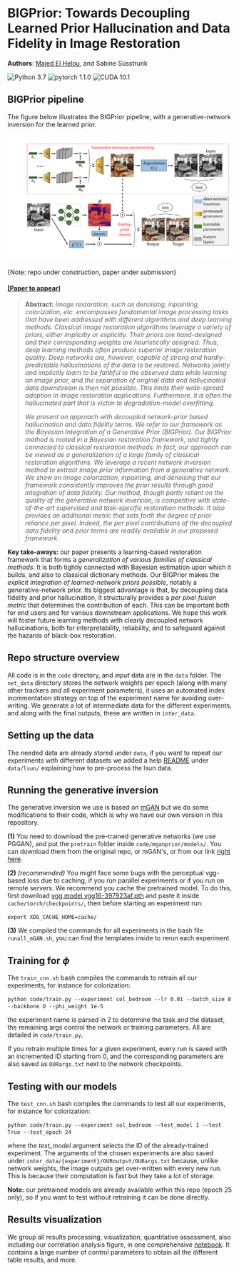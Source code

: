 # BIGPrior: Towards Decoupling Learned Prior Hallucination and Data Fidelity in Image Restoration

**Authors**: [Majed El Helou](https://majedelhelou.github.io/), and Sabine Süsstrunk

![Python 3.7](https://img.shields.io/badge/python-3.7-green.svg?style=plastic)
![pytorch 1.1.0](https://img.shields.io/badge/pytorch-1.1.0-green.svg?style=plastic)
![CUDA 10.1](https://camo.githubusercontent.com/5e1f2e59c9910aa4426791d95a714f1c90679f5a/68747470733a2f2f696d672e736869656c64732e696f2f62616467652f637564612d31302e312d677265656e2e7376673f7374796c653d706c6173746963)


## BIGPrior pipeline
The figure below illustrates the BIGPrior pipeline, with a generative-network inversion for the learned prior. 
<p align="center">
  <img src="readme_figures/pipeline.png" width="600px"/>
</p>


{Note: repo under construction, paper under submission}

#### [[Paper to appear]](404)

> **Abstract:** *Image restoration, such as denoising, inpainting, colorization, etc. encompasses fundamental image processing tasks that have been addressed with different algorithms and deep learning methods. Classical image restoration algorithms leverage a variety of priors, either implicitly or explicitly. Their priors are hand-designed and their corresponding weights are heuristically assigned. Thus, deep learning methods often produce superior image restoration quality. Deep networks are, however, capable of strong and hardly-predictable hallucinations of the data to be restored. Networks jointly and implicitly learn to be faithful to the observed data while learning an image prior, and the separation of original data and hallucinated data downstream is then not possible. This limits their wide-spread adoption in image restoration applications. Furthermore, it is often the hallucinated part that is victim to degradation-model overfitting.*
>
> *We present an approach with decoupled network-prior based hallucination and data fidelity terms. We refer to our framework as the Bayesian Integration of a Generative Prior (BIGPrior). Our BIGPrior method is rooted in a Bayesian restoration framework, and tightly connected to classical restoration methods. In fact, our approach can be viewed as a generalization of a large family of classical restoration algorithms. We leverage a recent network inversion method to extract image prior information from a generative network. We show on image colorization, inpainting, and denoising that our framework consistently improves the prior results through good integration of data fidelity. Our method, though partly reliant on the quality of the generative network inversion, is competitive with state-of-the-art supervised and task-specific restoration methods. It also provides an additional metric that sets forth the degree of prior reliance per pixel. Indeed, the per pixel contributions of the decoupled data fidelity and prior terms are readily available in our proposed framework.*

**Key take-aways:** our paper presents a learning-based restoration framework that forms a _generalization of various families of classical methods_. It is both tightly connected with Bayesian estimation upon which it builds, and also to classical dictionary methods. Our BIGPrior makes the _explicit integration of learned-network priors possible_, notably a generative-network prior. Its biggest advantage is that, by decoupling data fidelity and prior hallucination, it structurally provides a _per pixel fusion metric_ that determines the contribution of each. This can be important both for end users and for various downstream applications. We hope this work will foster future learning methods with clearly decoupled network hallucinations, both for interpretability, reliability, and to safeguard against the hazards of black-box restoration. 





## Repo structure overview
All code is in the `code` directory, and _input_ data are in the `data` folder. The `net_data` directory stores the network weights per epoch (along with many other trackers and all experiment parameters), it uses an automated index incrementation strategy on top of the experiment name for avoiding over-writing. We generate a lot of intermediate data for the different experiments, and along with the final outputs, these are written in `inter_data`.


## Setting up the data
The needed data are already stored under `data`, if you want to repeat our experiments with different datasets we added a help [README](https://github.com/majedelhelou/BIGPrior/tree/main/data/lsun) under `data/lsun/` explaining how to pre-process the lsun data.


## Running the generative inversion
The generative inversion we use is based on [mGAN](https://github.com/genforce/mganprior) but we do some modifications to their code, which is why we have our own version in this repository.

**(1)** You need to download the pre-trained generative networks (we use PGGAN), and put the `pretrain` folder inside `code/mganprior/models/`. You can download them from the original repo, or mGAN's, or from our link [right here](https://drive.google.com/drive/folders/1nWk76mPtPxWrd9-tPJA3H7zyQmHLYznQ?usp=sharing).

**(2)** *(recommended)* You might face some bugs with the perceptual vgg-based loss due to caching, if you run parallel experiments or if you run on remote servers. We recommend you cache the pretrained model. To do this, first download [vgg model vgg16-397923af.pth](https://drive.google.com/file/d/1wp2MKTNT7wqgcZhCDTJYEZ46oYbdopsG/view?usp=sharing) and paste it inside `cache/torch/checkpoints/`, then before starting an experiment run:
```
export XDG_CACHE_HOME=cache/
```

**(3)** We compiled the commands for all experiments in the bash file `runall_mGAN.sh`, you can find the templates inside to rerun each experiment.


## Training for $\phi$
The `train_cnn.sh` bash compiles the commands to retrain all our experiments, for instance for colorization:
```
python code/train.py --experiment col_bedroom --lr 0.01 --batch_size 8 --backbone D --phi_weight 1e-5
```
the experiment name is parsed in 2 to determine the task and the dataset, the remaining args control the network or training parameters. All are detailed in `code/train.py`.

If you retrain multiple times for a given experiment, every run is saved with an incremented ID starting from 0, and the corresponding parameters are also saved as `OURargs.txt` next to the network checkpoints.

## Testing with our models
The `test_cnn.sh` bash compiles the commands to test all our experiments, for instance for colorization:
```
python code/train.py --experiment col_bedroom --test_model 1 --test True --test_epoch 24
```
where the _test\_model_ argument selects the ID of the already-trained experiment. The arguments of the chosen experiments are also saved under `inter_data/{experiment}/OURoutput/OURargs.txt` because, unlike network weights, the image outputs get over-written with every new run. This is because their computation is fast but they take a lot of storage.

**Note:** our pretrained models are already available within this repo (epoch 25 only), so if you want to test without retraining it can be done directly.

## Results visualization
We group all results processing, visualization, quantitative assessment, also including our correlation analysis figure, in one comprehensive [notebook](https://github.com/majedelhelou/BIGPrior/blob/main/code/visualization.ipynb). It contains a large number of control parameters to obtain all the different table results, and more.
